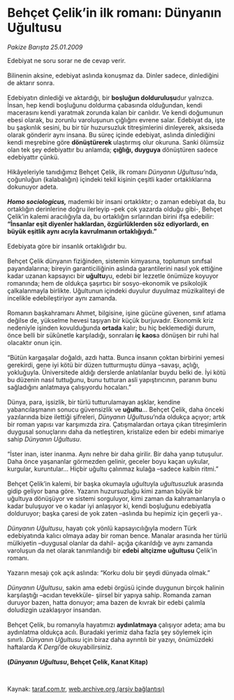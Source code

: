 # Behçet Çelik’in ilk romanı: Dünyanın Uğultusu

*Pakize Barışta 25.01.2009*

<div class="taraf_structure_2col_1zq">
<div class="margen_n">



 <p>Edebiyat ne soru sorar ne de cevap verir. <br/><br/>Bilinenin aksine, edebiyat aslında konuşmaz da. Dinler sadece, dinlediğini de aktarır sonra. <br/><br/>Edebiyatın dinlediği ve aktardığı, bir <b>boşluğun dolduruluşu</b>dur yalnızca. İnsan, hep kendi boşluğunu doldurma çabasında olduğundan, kendi macerasını kendi yaratmak zorunda kalan bir canlıdır. Ve kendi doğumunun ebesi olarak, bu zorunlu varoluşunun çığlığını evrene salar. Edebiyat da, işte bu şaşkınlık sesini, bu bir tür huzursuzluk titreşimlerini dinleyerek, aksiseda olarak gönderir aynı insana. Bu süreç içinde edebiyat, aslında dinlediğini kendi meşrebine göre <b>dönüştürerek </b>ulaştırmış olur okuruna. Sanki ölümsüz olan tek şey edebiyattır bu anlamda; <b>çığlığı, duyguya</b> dönüştüren sadece edebiyattır çünkü. <br/><br/>Hikâyeleriyle tanıdığımız Behçet Çelik, ilk romanı <i>Dünyanın Uğultusu’</i>nda, çoğunluğun (kalabalığın) içindeki tekil kişinin çeşitli kader ortaklıklarına dokunuyor adeta.<b><i> <br/><br/>Homo sociologicus,</i></b> mademki bir insani ortaklıktır; o zaman edebiyat da, bu ortaklığın derinlerine doğru ilerleyip –pek çok yazarda olduğu gibi-, Behçet Çelik’in kalemi aracılığıyla da, bu ortaklığın sırlarından birini ifşa edebilir: <b>“İnsanlar eşit diyenler haklardan, özgürlüklerden söz ediyorlardı, en büyük eşitlik aynı acıyla kavrulmanın ortaklığıydı.”</b> <br/><br/>Edebiyata göre bir insanlık ortaklığıdır bu. <br/><br/>Behçet Çelik dünyanın fiziğinden, sistemin kimyasına, toplumun sınıfsal payandalarına; bireyin garanticiliğinin aslında garantilerini nasıl yok ettiğine kadar uzanan kapsayıcı bir <b>uğultu</b>yu, edebi bir lezzetle önümüze koyuyor romanında; hem de oldukça şaşırtıcı bir sosyo-ekonomik ve psikolojik çalkalanmayla birlikte. Uğultunun içindeki duyulur duyulmaz müzikaliteyi de incelikle edebileştiriyor aynı zamanda. <br/><br/>Romanın başkahramanı Ahmet, bilgisine, işine gücüne güvenen, sınıf atlama değilse de, yükselme hevesi taşıyan bir küçük burjuvadır. Ekonomik kriz nedeniyle işinden kovulduğunda <b>ortada</b> kalır; bu hiç beklemediği durum, önce belli bir sükûnetle karşıladığı, sonraları <b>iç kaos</b>a dönüşen bir ruhi hal olacaktır onun için. <br/><br/>“Bütün kargaşalar doğaldı, azdı hatta. Bunca insanın çoktan birbirini yemesi gerekirdi, gene iyi kötü bir düzen tutturmuştu dünya –savaşı, açlığı, yokluğuyla. Üniversitede aldığı derslerde anlatılanlar buydu belki de. İyi kötü bu düzenin nasıl tuttuğunu, bunu tutturan asli yapıştırıcının, paranın bunu sağladığını anlatmaya çalışıyordu hocaları.” <br/><br/>Dünya, para, işsizlik, bir türlü tutturulamayan aşklar, kendine yabancılaşmanın sonucu güvensizlik ve <b>uğultu</b>... Behçet Çelik, daha önceki yazılarında bize ilettiği şifreleri, <i>Dünyanın Uğultusu</i>’nda oldukça açıyor; artık bir roman yapısı var karşımızda zira. Çatışmalardan ortaya çıkan titreşimlerin duygusal sonuçlarını daha da netleştiren, kristalize eden bir edebi mimariye sahip <i>Dünyanın Uğultusu</i>. <br/><br/>“İster inan, ister inanma. Aynı nehre bir daha girilir. Bir daha yanıp tutuşulur. Daha önce yaşananlar görmezden gelinir, geceler boyu kaçan uykular, kurgular, kuruntular… Hiçbir uğultu çalınmaz kulağa –sadece kalbin ritmi.” <br/><br/>Behçet Çelik’in kalemi, bir başka okumayla <i>uğultu</i>yla <i>uğultusuz</i>luk arasında gidip geliyor bana göre. Yazarın huzursuzluğu kimi zaman büyük bir uğultuya dönüşüyor ve sistemi sorguluyor, kimi zaman da kahramanlarıyla o kadar buluşuyor ve o kadar iyi anlaşıyor ki, kendi boşluğunu edebiyatla dolduruyor; başka çaresi de yok zaten –aslında bu hepimiz için geçerli ya-.<i> <br/><br/>Dünyanın Uğultusu</i>, hayatı çok yönlü kapsayıcılığıyla modern Türk edebiyatında kalıcı olmaya aday bir roman bence. Manalar arasında her türlü mülkiyetin –duygusal olanlar da dahil- açığa çıkarıldığı ve aynı zamanda varoluşun da net olarak tanımlandığı bir <b>edebi</b> <b>altçizme</b> <b>uğultusu</b> Çelik’in romanı. <br/><br/>Yazarın mesajı çok açık aslında: “Korku dolu bir şeydi dünyada olmak.”<i> <br/><br/>Dünyanın Uğultusu</i>, sakin ama edebi örgüsü içinde duygunun birçok halinin karşılaştığı –acıdan tevekküle- şiirsel bir yapıya sahip. Romanda zaman duruyor bazen, hatta donuyor; ama bazen de kıvrak bir edebi çalımla doludizgin uzaklaşıyor insandan. <br/><br/>Behçet Çelik, bu romanıyla hayatımızı <b>aydınlatmaya</b> çalışıyor adeta; ama bu aydınlatma oldukça acılı. Buradaki yerimiz daha fazla şey söylemek için sınırlı.<i> Dünyanın Uğultusu</i> için biraz daha ayrıntılı bir yazıyı, önümüzdeki haftalarda <i>K Dergi</i>’de okuyabilirsiniz.<b> <br/><br/>(<i>Dünyanın Uğultusu</i>, Behçet Çelik, Kanat Kitap)</b></p>

<br/>


<div id="taraf_not">
</div>

</div>


</div>

Kaynak: [taraf.com.tr](http://www.taraf.com.tr:80/makale/3710.htm), [web.archive.org (arşiv bağlantısı)](http://web.archive.org/web/20090528065831/http://www.taraf.com.tr:80/makale/3710.htm)
